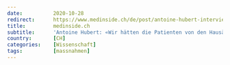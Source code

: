 ```yaml
---
date:          2020-10-28
redirect:      https://www.medinside.ch/de/post/antoine-hubert-interview
title:         medinside.ch
subtitle:      'Antoine Hubert: «Wir hätten die Patienten von den Hausärzten behandeln lassen sollen»'
country:       [CH]
categories:    [Wissenschaft]
tags:          [massnahmen]
---
```

